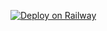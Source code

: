 [![Deploy on Railway](https://railway.com/button.svg)](https://railway.com/template/P0Zp_G?referralCode=PadtRe)
